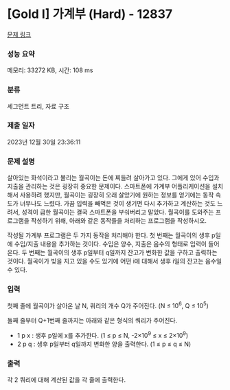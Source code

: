 # [Gold I] 가계부 (Hard) - 12837 

[문제 링크](https://www.acmicpc.net/problem/12837) 

### 성능 요약

메모리: 33272 KB, 시간: 108 ms

### 분류

세그먼트 트리, 자료 구조

### 제출 일자

2023년 12월 30일 23:36:11

### 문제 설명

<p>살아있는 화석이라고 불리는 월곡이는 돈에 찌들려 살아가고 있다. 그에게 있어 수입과 지출을 관리하는 것은 굉장히 중요한 문제이다. 스마트폰에 가계부 어플리케이션을 설치해서 사용하려 했지만, 월곡이는 굉장히 오래 살았기에 원하는 정보를 얻기에는 동작 속도가 너무나도 느렸다. 가끔 입력을 빼먹은 것이 생기면 다시 추가하고 계산하는 것도 느려서, 성격이 급한 월곡이는 결국 스마트폰을 부숴버리고 말았다. 월곡이를 도와주는 프로그램을 작성하기 위해, 아래와 같은 동작들을 처리하는 프로그램을 작성하시오.</p>

<p>작성될 가계부 프로그램은 두 가지 동작을 처리해야 한다. 첫 번째는 월곡이의 생후 p일에 수입/지출 내용을 추가하는 것이다. 수입은 양수, 지출은 음수의 형태로 입력이 들어온다. 두 번째는 월곡이의 생후 p일부터 q일까지 잔고가 변화한 값을 구하고 출력하는 것이다. 월곡이가 빚을 지고 있을 수도 있기에 어떤 i에 대해서 생후 i일의 잔고는 음수일 수 있다.</p>

### 입력 

 <p>첫째 줄에 월곡이가 살아온 날 N, 쿼리의 개수 Q가 주어진다. (N ≤ 10<sup>6</sup>, Q ≤ 10<sup>5</sup>)</p>

<p>둘째 줄부터 Q+1번째 줄까지는 아래와 같은 형식의 쿼리가 주어진다.</p>

<ul>
	<li>1 p x : 생후 p일에 x를 추가한다. (1 ≤ p ≤ N, -2×10<sup>9</sup> ≤ x ≤ 2×10<sup>9</sup>)</li>
	<li>2 p q : 생후 p일부터 q일까지 변화한 양을 출력한다. (1 ≤ p ≤ q ≤ N)</li>
</ul>

### 출력 

 <p>각 2 쿼리에 대해 계산된 값을 각 줄에 출력한다.</p>

